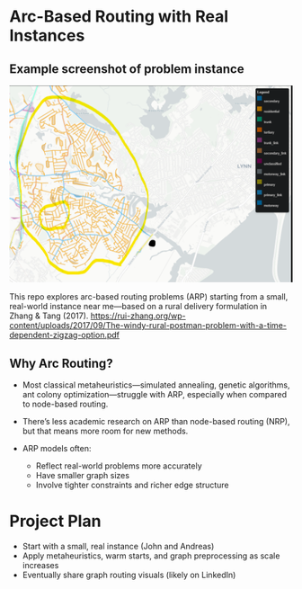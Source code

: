 # Arc-Based Routing with Real Instances

## Example screenshot of problem instance
![Arc Routing Screenshot](screenshot_of_ARP.png)

This repo explores arc-based routing problems (ARP) starting from a small, real-world instance near me—based on a rural delivery formulation in Zhang & Tang (2017).
https://rui-zhang.org/wp-content/uploads/2017/09/The-windy-rural-postman-problem-with-a-time-dependent-zigzag-option.pdf

## Why Arc Routing?
- Most classical metaheuristics—simulated annealing, genetic algorithms, ant colony optimization—struggle with ARP, especially when compared to node-based routing.
- There’s less academic research on ARP than node-based routing (NRP), but that means more room for new methods.

- ARP models often:
  - Reflect real-world problems more accurately
  - Have smaller graph sizes
  - Involve tighter constraints and richer edge structure
 
# Project Plan
- Start with a small, real instance (John and Andreas)
- Apply metaheuristics, warm starts, and graph preprocessing as scale increases
- Eventually share graph routing visuals (likely on LinkedIn)


